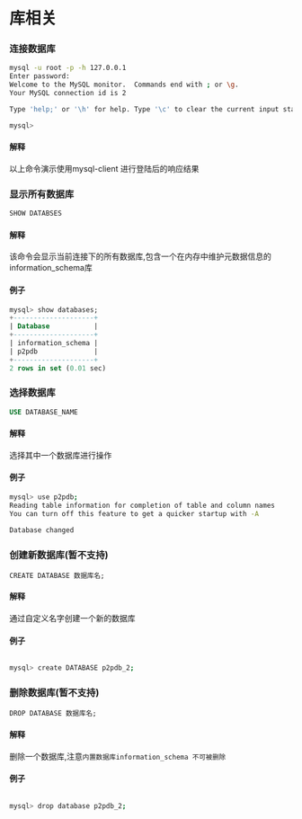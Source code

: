 # 库相关

### 连接数据库


```bash
mysql -u root -p -h 127.0.0.1
Enter password:
Welcome to the MySQL monitor.  Commands end with ; or \g.
Your MySQL connection id is 2

Type 'help;' or '\h' for help. Type '\c' to clear the current input statement.

mysql>
```
#### 解释
以上命令演示使用mysql-client 进行登陆后的响应结果



### 显示所有数据库

```sql 
SHOW DATABSES
```
#### 解释
该命令会显示当前连接下的所有数据库,包含一个在内存中维护元数据信息的information_schema库



#### 例子
```sql
mysql> show databases;
+--------------------+
| Database           |
+--------------------+
| information_schema |
| p2pdb              |
+--------------------+
2 rows in set (0.01 sec)

```

### 选择数据库

```SQL 
USE DATABASE_NAME
```

#### 解释
选择其中一个数据库进行操作

#### 例子

```bash
mysql> use p2pdb;
Reading table information for completion of table and column names
You can turn off this feature to get a quicker startup with -A

Database changed
```

### 创建新数据库(暂不支持)
```
CREATE DATABASE 数据库名;
```
#### 解释
通过自定义名字创建一个新的数据库

#### 例子
```bash

mysql> create DATABASE p2pdb_2;

```

### 删除数据库(暂不支持)
```
DROP DATABASE 数据库名;
```
#### 解释
删除一个数据库,注意`内置数据库information_schema 不可被删除`

#### 例子
```bash

mysql> drop database p2pdb_2;

```